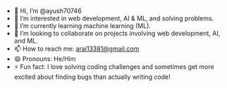 - 👋 Hi, I’m @ayush70746
- 👀 I’m interested in web development, AI & ML, and solving problems.
- 🌱 I’m currently learning machine learning (ML).
- 💞️ I’m looking to collaborate on projects involving web development, AI, and ML.
- 📫 How to reach me: [arai13381@gmail.com](mailto:arai13381@gmail.com)
- 😄 Pronouns: He/Him
- ⚡ Fun fact: I love solving coding challenges and sometimes get more excited about finding bugs than actually writing code!
